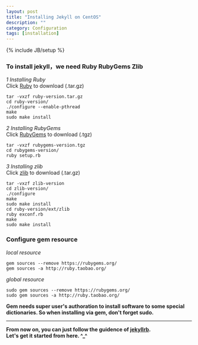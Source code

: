 ```yaml
---
layout: post
title: "Installing Jekyll on CentOS"
description: ""
category: Configuration
tags: [installation]
---
```

{% include JB/setup %}
  
### To install jekyll，we need Ruby RubyGems Zlib  
*1 Installing Ruby*  
Click [Ruby](https://www.ruby-lang.org/en/downloads/) to download (.tar.gz)  
```
tar -vxzf ruby-version.tar.gz
cd ruby-version/
./configure --enable-pthread
make
sudo make install
```
*2 Installing RubyGems*  
Click [RubyGems](http://rubygems.org/pages/download) to download (.tgz)
```
tar -vxzf rubygems-version.tgz
cd rubygems-version/
ruby setup.rb
```
*3 Installing zlib*  
Click [zlib](www.zlib.net) to download (.tar.gz)  
```
tar -vxzf zlib-version
cd zlib-version/
./configure
make
sudo make install
cd ruby-version/ext/zlib
ruby exconf.rb
make
sudo make install
```


### Configure gem resource
*local resource*  
```
gem sources --remove https://rubygems.org/
gem sources -a http://ruby.taobao.org/
```
*global resource*  
```
sudo gem sources --remove https://rubygems.org/
sudo gem sources -a http://ruby.taobao.org/
```


**Gem needs super user's authoration to install software to some special dictionaries. So when installing via gem, don't forget sudo.**

***
**From now on, you can just follow the guidence of [jekyllrb](http://jekyllrb.com/docs/quickstart/).**  
**Let's get it started from here. ^_^**

